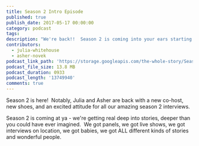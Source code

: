 ```yaml
---
title: Season 2 Intro Episode
published: true
publish_date: 2017-05-17 00:00:00
category: podcast
tags:
description: "We're back!!  Season 2 is coming into your ears starting right now!  Or at least, Julia and Asher are...and with a new co-host!  Baby Domino joins us for baby's very first podcast recording."
contributors:
  - julia-whitehouse
  - asher-novek
podcast_link_path: 'https://storage.googleapis.com/the-whole-story/Season%202%20opener%20FINAL%201.mp3'
podcast_file_size: 13.8 MB
podcast_duration: 0933
podcast_length: '13749940'
comments: true
---
```



Season 2 is here! &nbsp;Notably, Julia and Asher are back with a new co-host, new shoes, and an excited attitude for all our amazing season 2 interviews. &nbsp;

Season 2 is coming at ya - we're getting real deep into stories, deeper than you could have ever imagined. &nbsp;We got panels, we got live shows, we got interviews on location, we got babies, we got ALL different kinds of stories and wonderful people. &nbsp;

&nbsp;
